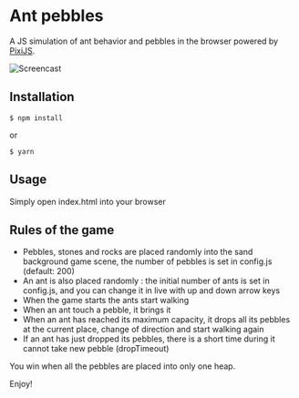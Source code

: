 # Ant pebbles

A JS simulation of ant behavior and pebbles in the browser powered by [PixiJS](http://www.pixijs.com/).

![Screencast](https://raw.githubusercontent.com/openhoat/ant-pebbles/master/assets/images/ant-pebbles-screencast.gif)

## Installation

```
$ npm install
```

or

```
$ yarn
```


## Usage

Simply open index.html into your browser

## Rules of the game

- Pebbles, stones and rocks are placed randomly into the sand background game scene, the number of pebbles is set in config.js (default: 200)
- An ant is also placed randomly : the initial number of ants is set in config.js, and you can change it in live with up and down arrow keys
- When the game starts the ants start walking
- When an ant touch a pebble, it brings it
- When an ant has reached its maximum capacity, it drops all its pebbles at the current place, change of direction and start walking again
- If an ant has just dropped its pebbles, there is a short time during it cannot take new pebble (dropTimeout)

You win when all the pebbles are placed into only one heap.

Enjoy!
